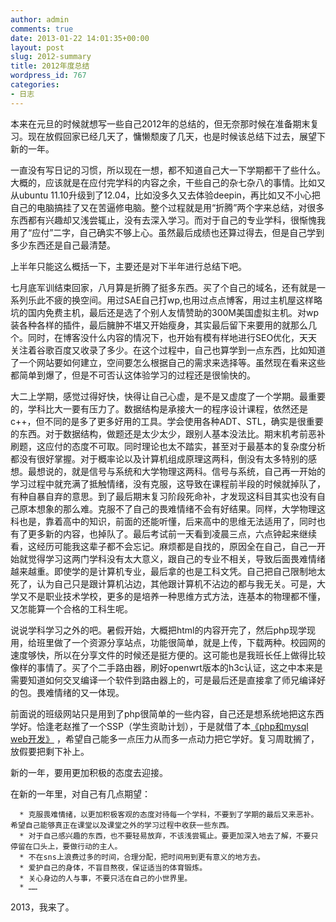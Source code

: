 ```yaml
---
author: admin
comments: true
date: 2013-01-22 14:01:35+00:00
layout: post
slug: 2012-summary
title: 2012年度总结
wordpress_id: 767
categories:
- 日志
---
```


本来在元旦的时候就想写一些自己2012年的总结的，但无奈那时候在准备期末复习。现在放假回家已经几天了，慵懒颓废了几天，也是时候该总结下过去，展望下新的一年。

一直没有写日记的习惯，所以现在一想，都不知道自己大一下学期都干了些什么。大概的，应该就是在应付完学科的内容之余，干些自己的杂七杂八的事情。比如又从ubuntu 11.10升级到了12.04，比如没多久又去体验deepin，再比如又不小心把自己的电脑搞挂了又在苦逼修电脑。整个过程就是用“折腾”两个字来总结，对很多东西都有兴趣却又浅尝辄止，没有去深入学习。而对于自己的专业学科，很惭愧我用了“应付”二字，自己确实不够上心。虽然最后成绩也还算过得去，但是自己学到多少东西还是自己最清楚。

上半年只能这么概括一下，主要还是对下半年进行总结下吧。

七月底军训结束回家，八月算是折腾了挺多东西。买了个自己的域名，还有就是一系列乐此不疲的换空间。用过SAE自己打wp,也用过点点博客，用过主机屋这样略坑的国内免费主机，最后还是选了个别人友情赞助的300M美国虚拟主机。对wp装各种各样的插件，最后臃肿不堪又开始瘦身，其实最后留下来要用的就那么几个。同时，在博客没什么内容的情况下，也开始有模有样地进行SEO优化，天天关注着谷歌百度又收录了多少。在这个过程中，自己也算学到一点东西，比如知道了一个网站要如何建立，空间要怎么根据自己的需求来选择等。虽然现在看来这些都简单到爆了，但是不可否认这体验学习的过程还是很愉快的。

大二上学期，感觉过得好快，快得让自己心虚，是不是又虚度了一个学期。最重要的，学科比大一要有压力了。数据结构是承接大一的程序设计课程，依然还是c++，但不同的是多了更多好用的工具。学会使用各种ADT、STL，确实是很重要的东西。对于数据结构，做题还是太少太少，跟别人基本没法比。期末机考前恶补刷题，这应付的态度不可取。同时理论也太不踏实，甚至对于最基本的复杂度分析都没有很好掌握。对于概率论以及计算机组成原理这两科，倒没有太多特别的感想。最想说的，就是信号与系统和大学物理这两科。信号与系统，自己再一开始的学习过程中就充满了抵触情绪，没有克服，这导致在课程前半段的时候就掉队了，有种自暴自弃的意思。到了最后期末复习阶段死命补，才发现这科目其实也没有自己原本想象的那么难。克服不了自己的畏难情绪不会有好结果。同样，大学物理这科也是，靠着高中的知识，前面的还能听懂，后来高中的思维无法适用了，同时也有了更多新的内容，也掉队了。最后考试前一天看到凌晨三点，六点钟起来继续看，这经历可能我这辈子都不会忘记。麻烦都是自找的，原因全在自己，自己一开始就觉得学习这两门学科没有太大意义，跟自己的专业不相关，导致后面畏难情绪越来越重。即使学的是计算机专业，最后拿的也是工科文凭。自己把自己限制地太死了，认为自己只是跟计算机沾边，其他跟计算机不沾边的都与我无关。可是，大学又不是职业技术学校，更多的是培养一种思维方式方法，连基本的物理都不懂，又怎能算一个合格的工科生呢。

说说学科学习之外的吧。暑假开始，大概把html的内容开完了，然后php现学现用，给班里做了一个资源分享站点，功能很简单，就是上传，下载两种。校园网的速度够快，所以在分享文件的时候还是挺方便的。这可能也是我班长任上做得比较像样的事情了。买了个二手路由器，刷好openwrt版本的h3c认证，这之中本来是需要知道如何交叉编译一个软件到路由器上的，可是最后还是直接拿了师兄编译好的包。畏难情绪的又一体现。

前面说的班级网站只是用到了php很简单的一些内容，自己还是想系统地把这东西学好。恰逢老赵推了一个SSP（学生资助计划），于是就借了本[《php和mysql web开发》](http://gracece.net/2012/12/ssp-0/) ，希望自己能多一点压力从而多一点动力把它学好。复习周耽搁了，放假要把剩下补上。

新的一年，要用更加积极的态度去迎接。

在新的一年里，对自己有几点期望：

	
      * 克服畏难情绪，以更加积极客观的态度对待每一个学科，不要到了学期的最后又来恶补。希望自己能够真正在课堂以及课堂之外的学习过程中收获一些东西。
      * 对于自己感兴趣的东西，也不要轻易放弃，不该浅尝辄止。要更加深入地去了解，不要只停留在口头上，要做行动的主人。
      * 不在sns上浪费过多的时间，合理分配，把时间用到更有意义的地方去。
      * 爱护自己的身体，不盲目熬夜，保证适当的体育锻炼。
      * 关心身边的人与事，不要只活在自己的小世界里。
      * ……


2013，我来了。
